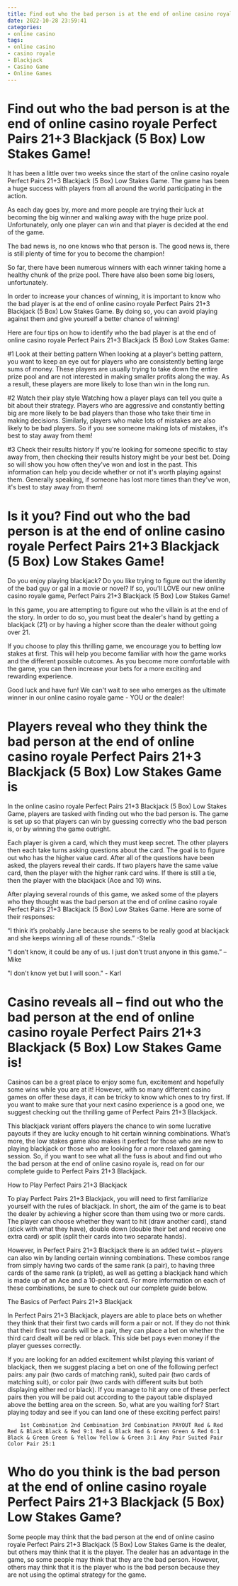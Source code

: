 ```yaml
---
title: Find out who the bad person is at the end of online casino royale Perfect Pairs 21+3 Blackjack (5 Box) Low Stakes Game!
date: 2022-10-28 23:59:41
categories:
- online casino
tags:
- online casino
- casino royale
- Blackjack
- Casino Game
- Online Games
---
```



#  Find out who the bad person is at the end of online casino royale Perfect Pairs 21+3 Blackjack (5 Box) Low Stakes Game!

It has been a little over two weeks since the start of the online casino royale Perfect Pairs 21+3 Blackjack (5 Box) Low Stakes Game. The game has been a huge success with players from all around the world participating in the action.

As each day goes by, more and more people are trying their luck at becoming the big winner and walking away with the huge prize pool. Unfortunately, only one player can win and that player is decided at the end of the game.

The bad news is, no one knows who that person is. The good news is, there is still plenty of time for you to become the champion!

So far, there have been numerous winners with each winner taking home a healthy chunk of the prize pool. There have also been some big losers, unfortunately.

In order to increase your chances of winning, it is important to know who the bad player is at the end of online casino royale Perfect Pairs 21+3 Blackjack (5 Box) Low Stakes Game. By doing so, you can avoid playing against them and give yourself a better chance of winning!

Here are four tips on how to identify who the bad player is at the end of online casino royale Perfect Pairs 21+3 Blackjack (5 Box) Low Stakes Game:

#1 Look at their betting pattern
When looking at a player's betting pattern, you want to keep an eye out for players who are consistently betting large sums of money. These players are usually trying to take down the entire prize pool and are not interested in making smaller profits along the way. As a result, these players are more likely to lose than win in the long run.

#2 Watch their play style
Watching how a player plays can tell you quite a bit about their strategy. Players who are aggressive and constantly betting big are more likely to be bad players than those who take their time in making decisions. Similarly, players who make lots of mistakes are also likely to be bad players. So if you see someone making lots of mistakes, it's best to stay away from them!

#3 Check their results history
If you're looking for someone specific to stay away from, then checking their results history might be your best bet. Doing so will show you how often they've won and lost in the past. This information can help you decide whether or not it's worth playing against them. Generally speaking, if someone has lost more times than they've won, it's best to stay away from them!

#  Is it you? Find out who the bad person is at the end of online casino royale Perfect Pairs 21+3 Blackjack (5 Box) Low Stakes Game!

Do you enjoy playing blackjack? Do you like trying to figure out the identity of the bad guy or gal in a movie or novel? If so, you'll LOVE our new online casino royale game, Perfect Pairs 21+3 Blackjack (5 Box) Low Stakes Game!

In this game, you are attempting to figure out who the villain is at the end of the story. In order to do so, you must beat the dealer's hand by getting a blackjack (21) or by having a higher score than the dealer without going over 21.

If you choose to play this thrilling game, we encourage you to betting low stakes at first. This will help you become familiar with how the game works and the different possible outcomes. As you become more comfortable with the game, you can then increase your bets for a more exciting and rewarding experience.

Good luck and have fun! We can't wait to see who emerges as the ultimate winner in our online casino royale game - YOU or the dealer!

#  Players reveal who they think the bad person at the end of online casino royale Perfect Pairs 21+3 Blackjack (5 Box) Low Stakes Game is 

In the online casino royale Perfect Pairs 21+3 Blackjack (5 Box) Low Stakes Game, players are tasked with finding out who the bad person is. The game is set up so that players can win by guessing correctly who the bad person is, or by winning the game outright.

Each player is given a card, which they must keep secret. The other players then each take turns asking questions about the card. The goal is to figure out who has the higher value card. After all of the questions have been asked, the players reveal their cards. If two players have the same value card, then the player with the higher rank card wins. If there is still a tie, then the player with the blackjack (Ace and 10) wins.

After playing several rounds of this game, we asked some of the players who they thought was the bad person at the end of online casino royale Perfect Pairs 21+3 Blackjack (5 Box) Low Stakes Game. Here are some of their responses:

“I think it’s probably Jane because she seems to be really good at blackjack and she keeps winning all of these rounds.”
-Stella

“I don’t know, it could be any of us. I just don’t trust anyone in this game.” –Mike

"I don't know yet but I will soon." - Karl

#  Casino reveals all – find out who the bad person at the end of online casino royale Perfect Pairs 21+3 Blackjack (5 Box) Low Stakes Game is! 

Casinos can be a great place to enjoy some fun, excitement and hopefully some wins while you are at it! However, with so many different casino games on offer these days, it can be tricky to know which ones to try first. If you want to make sure that your next casino experience is a good one, we suggest checking out the thrilling game of Perfect Pairs 21+3 Blackjack.

This blackjack variant offers players the chance to win some lucrative payouts if they are lucky enough to hit certain winning combinations. What’s more, the low stakes game also makes it perfect for those who are new to playing blackjack or those who are looking for a more relaxed gaming session. So, if you want to see what all the fuss is about and find out who the bad person at the end of online casino royale is, read on for our complete guide to Perfect Pairs 21+3 Blackjack.

How to Play Perfect Pairs 21+3 Blackjack

To play Perfect Pairs 21+3 Blackjack, you will need to first familiarize yourself with the rules of blackjack. In short, the aim of the game is to beat the dealer by achieving a higher score than them using two or more cards. The player can choose whether they want to hit (draw another card), stand (stick with what they have), double down (double their bet and receive one extra card) or split (split their cards into two separate hands).

However, in Perfect Pairs 21+3 Blackjack there is an added twist – players can also win by landing certain winning combinations. These combos range from simply having two cards of the same rank (a pair), to having three cards of the same rank (a triplet), as well as getting a blackjack hand which is made up of an Ace and a 10-point card. For more information on each of these combinations, be sure to check out our complete guide below.

The Basics of Perfect Pairs 21+3 Blackjack

In Perfect Pairs 21+3 Blackjack, players are able to place bets on whether they think that their first two cards will form a pair or not. If they do not think that their first two cards will be a pair, they can place a bet on whether the third card dealt will be red or black. This side bet pays even money if the player guesses correctly.

If you are looking for an added excitement whilst playing this variant of blackjack, then we suggest placing a bet on one of the following perfect pairs: any pair (two cards of matching rank), suited pair (two cards of matching suit), or color pair (two cards with different suits but both displaying either red or black). If you manage to hit any one of these perfect pairs then you will be paid out according to the payout table displayed above the betting area on the screen. So, what are you waiting for? Start playing today and see if you can land one of these exciting perfect pairs!

















        1st Combination 2nd Combination 3rd Combination PAYOUT Red & Red Red & Black Black & Red 9:1 Red & Black Red & Green Green & Red 6:1 Black & Green Green & Yellow Yellow & Green 3:1 Any Pair Suited Pair Color Pair 25:1

#  Who do you think is the bad person at the end of online casino royale Perfect Pairs 21+3 Blackjack (5 Box) Low Stakes Game?

Some people may think that the bad person at the end of online casino royale Perfect Pairs 21+3 Blackjack (5 Box) Low Stakes Game is the dealer, but others may think that it is the player. The dealer has an advantage in the game, so some people may think that they are the bad person. However, others may think that it is the player who is the bad person because they are not using the optimal strategy for the game.
